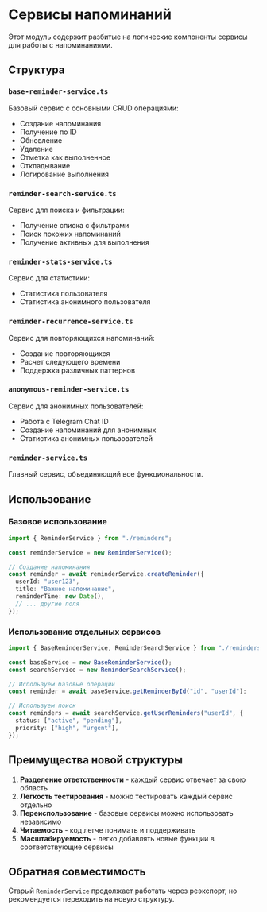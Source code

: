 # Сервисы напоминаний

Этот модуль содержит разбитые на логические компоненты сервисы для работы с напоминаниями.

## Структура

### `base-reminder-service.ts`

Базовый сервис с основными CRUD операциями:

- Создание напоминания
- Получение по ID
- Обновление
- Удаление
- Отметка как выполненное
- Откладывание
- Логирование выполнения

### `reminder-search-service.ts`

Сервис для поиска и фильтрации:

- Получение списка с фильтрами
- Поиск похожих напоминаний
- Получение активных для выполнения

### `reminder-stats-service.ts`

Сервис для статистики:

- Статистика пользователя
- Статистика анонимного пользователя

### `reminder-recurrence-service.ts`

Сервис для повторяющихся напоминаний:

- Создание повторяющихся
- Расчет следующего времени
- Поддержка различных паттернов

### `anonymous-reminder-service.ts`

Сервис для анонимных пользователей:

- Работа с Telegram Chat ID
- Создание напоминаний для анонимных
- Статистика анонимных пользователей

### `reminder-service.ts`

Главный сервис, объединяющий все функциональности.

## Использование

### Базовое использование

```typescript
import { ReminderService } from "./reminders";

const reminderService = new ReminderService();

// Создание напоминания
const reminder = await reminderService.createReminder({
  userId: "user123",
  title: "Важное напоминание",
  reminderTime: new Date(),
  // ... другие поля
});
```

### Использование отдельных сервисов

```typescript
import { BaseReminderService, ReminderSearchService } from "./reminders";

const baseService = new BaseReminderService();
const searchService = new ReminderSearchService();

// Используем базовые операции
const reminder = await baseService.getReminderById("id", "userId");

// Используем поиск
const reminders = await searchService.getUserReminders("userId", {
  status: ["active", "pending"],
  priority: ["high", "urgent"],
});
```

## Преимущества новой структуры

1. **Разделение ответственности** - каждый сервис отвечает за свою область
2. **Легкость тестирования** - можно тестировать каждый сервис отдельно
3. **Переиспользование** - базовые сервисы можно использовать независимо
4. **Читаемость** - код легче понимать и поддерживать
5. **Масштабируемость** - легко добавлять новые функции в соответствующие сервисы

## Обратная совместимость

Старый `ReminderService` продолжает работать через реэкспорт, но рекомендуется переходить на новую структуру.
